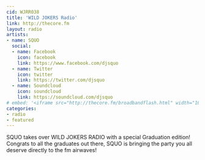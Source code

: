 ```yaml
---
cid: WJRR038
title: 'WILD JOKERS Radio'
link: http://thecore.fm
layout: radio
artists: 
- name: SQUO
  social:
  - name: Facebook
    icon: facebook
    link: https://www.facebook.com/djsquo
  - name: Twitter
    icon: twitter
    link: https://twitter.com/djsquo
  - name: Soundcloud
    icon: soundcloud
    link: https://soundcloud.com/djsquo
# embed: '<iframe src="http://thecore.fm/broadbandflash.html" width="100%" height="350px"></iframe>'
categories:
- radio
- featured
---
```


SQUO takes over WILD JOKERS RADIO with a special Graduation edition! Congrats to all the graduates out there, SQUO is bringing the party you all deserve directly to the fm airwaves!